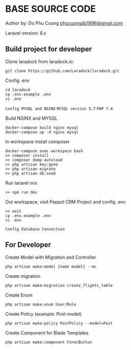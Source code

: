 # BASE SOURCE CODE
Author by: Do Phu Cuong <phucuongdo1996@gmail.com>

Laravel version: 8.x

## Build project for developer
Clone laradock from laradock.io:
````
git clone https://github.com/Laradock/laradock.git
````
Config .env
````
cd laradock
cp .env.example .env
vi .env
````
`Config MYSQL and NGINX`
`MYSQL version 5.7`
`PHP 7.4`

Build NGINX and MYSQL
````
docker-compose build nginx mysql
docker-compose up -d nginx mysql
````
In workspace install composer
````
docker-compose exec workspace bash
>> composer install
>> composer dump-autoload
>> php artisan key:gene
>> php artisan migrate
>> php artisan db:seed
````
Run laravel mix
````
>> npm run dev
````
Out workspace, visit Peppol CRM Project and config .env
````
>> exit
cp .env.example .env
vi .env
````
`Config Database Connection`
## For Developer
Create Model with Migration and Controller
````
php artisan make:model {name model} --mc
````
Create migration
````
php artisan make:migration create_flights_table
````
Create Enum
````
php artisan make:enum User/Role
````
Create Policy (example: Post model)
````
php artisan make:policy PostPolicy --model=Post
````
Create Component for Blade Templates
````
php artisan make:component Form/Button
````

